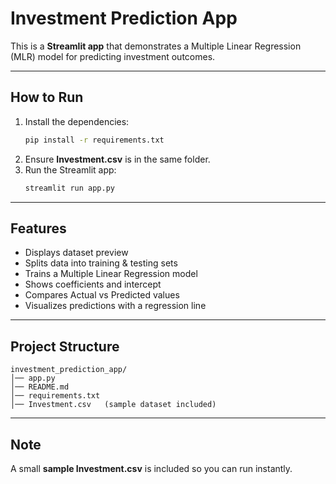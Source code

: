 # Investment Prediction App

This is a **Streamlit app** that demonstrates a Multiple Linear Regression (MLR) model for predicting investment outcomes.

---

## How to Run

1. Install the dependencies:
   ```bash
   pip install -r requirements.txt
   ```
2. Ensure **Investment.csv** is in the same folder.
3. Run the Streamlit app:
   ```bash
   streamlit run app.py
   ```

---

## Features
- Displays dataset preview
- Splits data into training & testing sets
- Trains a Multiple Linear Regression model
- Shows coefficients and intercept
- Compares Actual vs Predicted values
- Visualizes predictions with a regression line

---

## Project Structure
```
investment_prediction_app/
│── app.py
│── README.md
│── requirements.txt
│── Investment.csv   (sample dataset included)
```

---

## Note
A small **sample Investment.csv** is included so you can run instantly.
